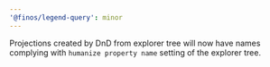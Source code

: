 ```yaml
---
'@finos/legend-query': minor
---
```


Projections created by DnD from explorer tree will now have names complying with `humanize property name` setting of the explorer tree.
